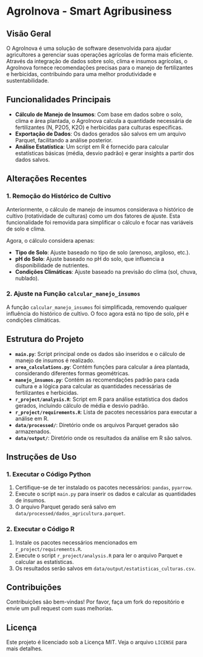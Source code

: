 # AgroInova - Smart Agribusiness

## Visão Geral

O AgroInova é uma solução de software desenvolvida para ajudar agricultores a gerenciar suas operações agrícolas de forma mais eficiente. Através da integração de dados sobre solo, clima e insumos agrícolas, o AgroInova fornece recomendações precisas para o manejo de fertilizantes e herbicidas, contribuindo para uma melhor produtividade e sustentabilidade.

## Funcionalidades Principais

- **Cálculo de Manejo de Insumos**: Com base em dados sobre o solo, clima e área plantada, o AgroInova calcula a quantidade necessária de fertilizantes (N, P2O5, K2O) e herbicidas para culturas específicas.
- **Exportação de Dados**: Os dados gerados são salvos em um arquivo Parquet, facilitando a análise posterior.
- **Análise Estatística**: Um script em R é fornecido para calcular estatísticas básicas (média, desvio padrão) e gerar insights a partir dos dados salvos.

## Alterações Recentes

### 1. Remoção do Histórico de Cultivo

Anteriormente, o cálculo de manejo de insumos considerava o histórico de cultivo (rotatividade de culturas) como um dos fatores de ajuste. Esta funcionalidade foi removida para simplificar o cálculo e focar nas variáveis de solo e clima. 

Agora, o cálculo considera apenas:

- **Tipo de Solo**: Ajuste baseado no tipo de solo (arenoso, argiloso, etc.).
- **pH do Solo**: Ajuste baseado no pH do solo, que influencia a disponibilidade de nutrientes.
- **Condições Climáticas**: Ajuste baseado na previsão do clima (sol, chuva, nublado).

### 2. Ajuste na Função `calcular_manejo_insumos`

A função `calcular_manejo_insumos` foi simplificada, removendo qualquer influência do histórico de cultivo. O foco agora está no tipo de solo, pH e condições climáticas.

## Estrutura do Projeto

- **`main.py`**: Script principal onde os dados são inseridos e o cálculo de manejo de insumos é realizado.
- **`area_calculations.py`**: Contém funções para calcular a área plantada, considerando diferentes formas geométricas.
- **`manejo_insumos.py`**: Contém as recomendações padrão para cada cultura e a lógica para calcular as quantidades necessárias de fertilizantes e herbicidas.
- **`r_project/analysis.R`**: Script em R para análise estatística dos dados gerados, incluindo cálculo de média e desvio padrão.
- **`r_project/requirements.R`**: Lista de pacotes necessários para executar a análise em R.
- **`data/processed/`**: Diretório onde os arquivos Parquet gerados são armazenados.
- **`data/output/`**: Diretório onde os resultados da análise em R são salvos.

## Instruções de Uso

### 1. Executar o Código Python

1. Certifique-se de ter instalado os pacotes necessários: `pandas`, `pyarrow`.
2. Execute o script `main.py` para inserir os dados e calcular as quantidades de insumos.
3. O arquivo Parquet gerado será salvo em `data/processed/dados_agricultura.parquet`.

### 2. Executar o Código R

1. Instale os pacotes necessários mencionados em `r_project/requirements.R`.
2. Execute o script `r_project/analysis.R` para ler o arquivo Parquet e calcular as estatísticas.
3. Os resultados serão salvos em `data/output/estatisticas_culturas.csv`.

## Contribuições

Contribuições são bem-vindas! Por favor, faça um fork do repositório e envie um pull request com suas melhorias.

## Licença

Este projeto é licenciado sob a Licença MIT. Veja o arquivo `LICENSE` para mais detalhes.
